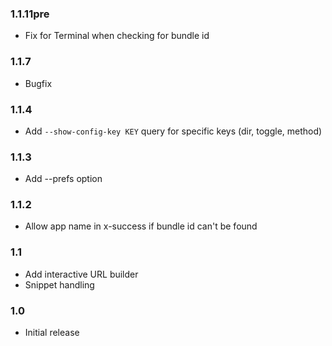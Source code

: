### 1.1.11pre

- Fix for Terminal when checking for bundle id

### 1.1.7

- Bugfix

### 1.1.4

- Add `--show-config-key KEY` query for specific keys (dir, toggle, method)

### 1.1.3

- Add --prefs option

### 1.1.2

- Allow app name in x-success if bundle id can't be found

### 1.1

- Add interactive URL builder
- Snippet handling

### 1.0

- Initial release
